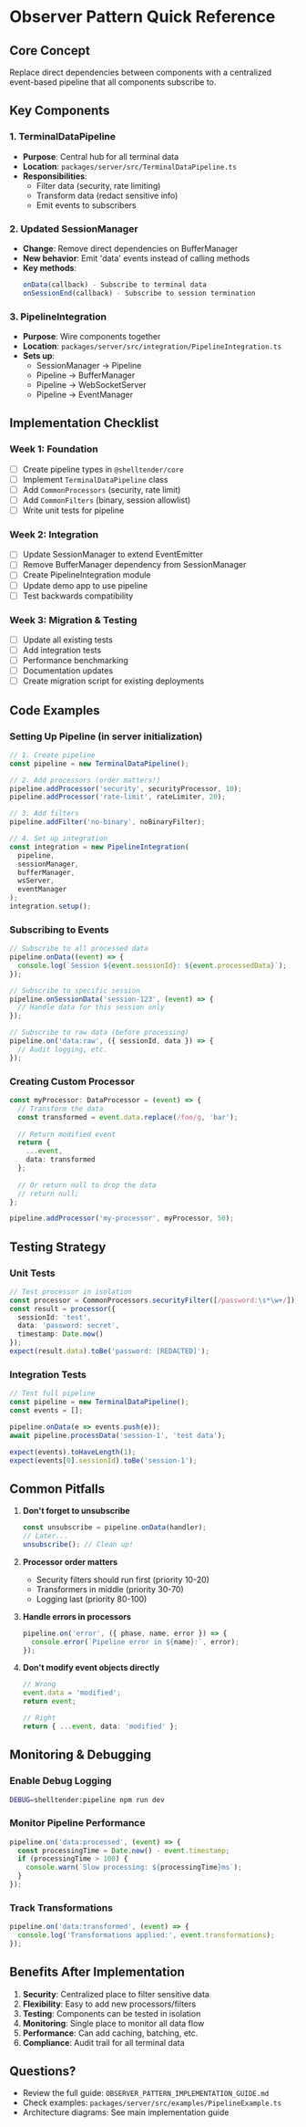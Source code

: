 # Observer Pattern Quick Reference

## Core Concept
Replace direct dependencies between components with a centralized event-based pipeline that all components subscribe to.

## Key Components

### 1. TerminalDataPipeline
- **Purpose**: Central hub for all terminal data
- **Location**: `packages/server/src/TerminalDataPipeline.ts`
- **Responsibilities**:
  - Filter data (security, rate limiting)
  - Transform data (redact sensitive info)
  - Emit events to subscribers

### 2. Updated SessionManager
- **Change**: Remove direct dependencies on BufferManager
- **New behavior**: Emit 'data' events instead of calling methods
- **Key methods**:
  ```typescript
  onData(callback) - Subscribe to terminal data
  onSessionEnd(callback) - Subscribe to session termination
  ```

### 3. PipelineIntegration
- **Purpose**: Wire components together
- **Location**: `packages/server/src/integration/PipelineIntegration.ts`
- **Sets up**:
  - SessionManager → Pipeline
  - Pipeline → BufferManager
  - Pipeline → WebSocketServer
  - Pipeline → EventManager

## Implementation Checklist

### Week 1: Foundation
- [ ] Create pipeline types in `@shelltender/core`
- [ ] Implement `TerminalDataPipeline` class
- [ ] Add `CommonProcessors` (security, rate limit)
- [ ] Add `CommonFilters` (binary, session allowlist)
- [ ] Write unit tests for pipeline

### Week 2: Integration
- [ ] Update SessionManager to extend EventEmitter
- [ ] Remove BufferManager dependency from SessionManager
- [ ] Create PipelineIntegration module
- [ ] Update demo app to use pipeline
- [ ] Test backwards compatibility

### Week 3: Migration & Testing
- [ ] Update all existing tests
- [ ] Add integration tests
- [ ] Performance benchmarking
- [ ] Documentation updates
- [ ] Create migration script for existing deployments

## Code Examples

### Setting Up Pipeline (in server initialization)
```typescript
// 1. Create pipeline
const pipeline = new TerminalDataPipeline();

// 2. Add processors (order matters!)
pipeline.addProcessor('security', securityProcessor, 10);
pipeline.addProcessor('rate-limit', rateLimiter, 20);

// 3. Add filters
pipeline.addFilter('no-binary', noBinaryFilter);

// 4. Set up integration
const integration = new PipelineIntegration(
  pipeline,
  sessionManager,
  bufferManager,
  wsServer,
  eventManager
);
integration.setup();
```

### Subscribing to Events
```typescript
// Subscribe to all processed data
pipeline.onData((event) => {
  console.log(`Session ${event.sessionId}: ${event.processedData}`);
});

// Subscribe to specific session
pipeline.onSessionData('session-123', (event) => {
  // Handle data for this session only
});

// Subscribe to raw data (before processing)
pipeline.on('data:raw', ({ sessionId, data }) => {
  // Audit logging, etc.
});
```

### Creating Custom Processor
```typescript
const myProcessor: DataProcessor = (event) => {
  // Transform the data
  const transformed = event.data.replace(/foo/g, 'bar');
  
  // Return modified event
  return {
    ...event,
    data: transformed
  };
  
  // Or return null to drop the data
  // return null;
};

pipeline.addProcessor('my-processor', myProcessor, 50);
```

## Testing Strategy

### Unit Tests
```typescript
// Test processor in isolation
const processor = CommonProcessors.securityFilter([/password:\s*\w+/]);
const result = processor({
  sessionId: 'test',
  data: 'password: secret',
  timestamp: Date.now()
});
expect(result.data).toBe('password: [REDACTED]');
```

### Integration Tests
```typescript
// Test full pipeline
const pipeline = new TerminalDataPipeline();
const events = [];

pipeline.onData(e => events.push(e));
await pipeline.processData('session-1', 'test data');

expect(events).toHaveLength(1);
expect(events[0].sessionId).toBe('session-1');
```

## Common Pitfalls

1. **Don't forget to unsubscribe**
   ```typescript
   const unsubscribe = pipeline.onData(handler);
   // Later...
   unsubscribe(); // Clean up!
   ```

2. **Processor order matters**
   - Security filters should run first (priority 10-20)
   - Transformers in middle (priority 30-70)
   - Logging last (priority 80-100)

3. **Handle errors in processors**
   ```typescript
   pipeline.on('error', ({ phase, name, error }) => {
     console.error(`Pipeline error in ${name}:`, error);
   });
   ```

4. **Don't modify event objects directly**
   ```typescript
   // Wrong
   event.data = 'modified';
   return event;
   
   // Right
   return { ...event, data: 'modified' };
   ```

## Monitoring & Debugging

### Enable Debug Logging
```bash
DEBUG=shelltender:pipeline npm run dev
```

### Monitor Pipeline Performance
```typescript
pipeline.on('data:processed', (event) => {
  const processingTime = Date.now() - event.timestamp;
  if (processingTime > 100) {
    console.warn(`Slow processing: ${processingTime}ms`);
  }
});
```

### Track Transformations
```typescript
pipeline.on('data:transformed', (event) => {
  console.log('Transformations applied:', event.transformations);
});
```

## Benefits After Implementation

1. **Security**: Centralized place to filter sensitive data
2. **Flexibility**: Easy to add new processors/filters
3. **Testing**: Components can be tested in isolation
4. **Monitoring**: Single place to monitor all data flow
5. **Performance**: Can add caching, batching, etc.
6. **Compliance**: Audit trail for all terminal data

## Questions?

- Review the full guide: `OBSERVER_PATTERN_IMPLEMENTATION_GUIDE.md`
- Check examples: `packages/server/src/examples/PipelineExample.ts`
- Architecture diagrams: See main implementation guide